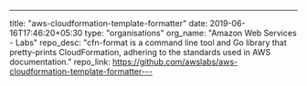 ---
title: "aws-cloudformation-template-formatter"
date: 2019-06-16T17:46:20+05:30
type: "organisations"
org_name: "Amazon Web Services - Labs"
repo_desc: "cfn-format is a command line tool and Go library that pretty-prints CloudFormation, adhering to the standards used in AWS documentation."
repo_link: https://github.com/awslabs/aws-cloudformation-template-formatter---